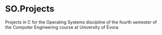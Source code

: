 # SO.Projects
Projects in C for the Operating Systems discipline of the fourth semester of the Computer Engineering course at University of Évora. 
